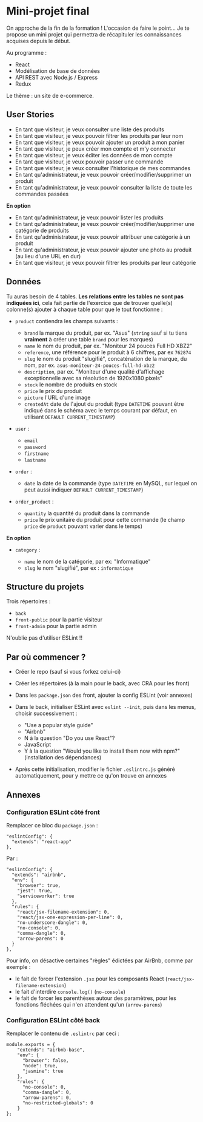 # Mini-projet final

On approche de la fin de la formation ! L'occasion de faire le point... Je te propose un mini projet qui permettra de récapituler les connaissances acquises depuis le début.

Au programme :
* React
* Modélisation de base de données
* API REST avec Node.js / Express
* Redux

Le thème : un site de e-commerce.

## User Stories

* En tant que visiteur, je veux consulter une liste des produits
* En tant que visiteur, je veux pouvoir filtrer les produits par leur nom
* En tant que visiteur, je veux pouvoir ajouter un produit à mon panier
* En tant que visiteur, je peux créer mon compte et m'y connecter
* En tant que visiteur, je veux éditer les données de mon compte
* En tant que visiteur, je veux pouvoir passer une commande
* En tant que visiteur, je veux consulter l'historique de mes commandes
* En tant qu'administrateur, je veux pouvoir créer/modifier/supprimer un produit
* En tant qu'administrateur, je veux pouvoir consulter la liste de toute les commandes passées

**En option**

* En tant qu'administrateur, je veux pouvoir lister les produits
* En tant qu'administrateur, je veux pouvoir créer/modifier/supprimer une catégorie de produits
* En tant qu'administrateur, je veux pouvoir attribuer une catégorie à un produit
* En tant qu'administrateur, je veux pouvoir ajouter une photo au produit (au lieu d'une URL en dur)
* En tant que visiteur, je veux pouvoir filtrer les produits par leur catégorie

## Données

Tu auras besoin de 4 tables. **Les relations entre les tables ne sont pas indiquées ici**, cela fait partie de l'exercice que de trouver quelle(s) colonne(s) ajouter à chaque table pour que le tout fonctionne :

* `product` contiendra les champs suivants :

    * `brand` la marque du produit, par ex. "Asus" (`string` sauf si tu tiens **vraiment** à créer une table `brand` pour les marques)
    * `name` le nom du produit, par ex. "Moniteur 24 pouces Full HD XBZ2"
    * `reference`, une référence pour le produit à 6 chiffres, par ex `762874`
    * `slug` le nom du produit "slugifié", concaténation de la marque, du nom, par ex. `asus-moniteur-24-pouces-full-hd-xbz2`
    * `description`, par ex. "Moniteur d'une qualité d'affichage exceptionnelle avec sa résolution de 1920x1080 pixels"
    * `stock` le nombre de produits en stock
    * `price` le prix du produit
    * `picture` l'URL d'une image
    * `createdAt` date de l'ajout du produit (type `DATETIME` pouvant être indiqué dans le schéma avec le temps courant par défaut, en utilisant `DEFAULT CURRENT_TIMESTAMP`)

* `user` :

    * `email`
    * `password`
    * `firstname`
    * `lastname`

* `order` :

    * `date` la date de la commande (type `DATETIME` en MySQL, sur lequel on peut aussi indiquer `DEFAULT CURRENT_TIMESTAMP`)

* `order_product` :

    * `quantity` la quantité du produit dans la commande
    * `price` le prix unitaire du produit pour cette commande (le champ `price` de `product` pouvant varier dans le temps)

**En option**

* `category` :

    * `name` le nom de la catégorie, par ex: "Informatique"
    * `slug` le nom "slugifié", par ex : `informatique`

## Structure du projets

Trois répertoires :

* `back`
* `front-public` pour la partie visiteur
* `front-admin` pour la partie admin

N'oublie pas d'utiliser ESLint !!

## Par où commencer ?

* Créer le repo (sauf si vous forkez celui-ci)
* Créer les répertoires (à la main pour le back, avec CRA pour les front)
* Dans les `package.json` des front, ajouter la config ESLint (voir annexes)
* Dans le back, initialiser ESLint avec `eslint --init`, puis dans les menus, choisir successivement :

    * "Use a popular style guide"
    * "Airbnb"
    * N à la question "Do you use React"?
    * JavaScript
    * Y à la question "Would you like to install them now with npm?" (installation des dépendances)
* Après cette initialisation, modifier le fichier `.eslintrc.js` généré automatiquement, pour y mettre ce qu'on trouve en annexes

## Annexes

### Configuration ESLint côté front

Remplacer ce bloc du `package.json` :

    "eslintConfig": {
      "extends": "react-app"
    },

Par :

    "eslintConfig": {
      "extends": "airbnb",
      "env": {
        "browser": true,
        "jest": true,
        "serviceworker": true
      },
      "rules": {
        "react/jsx-filename-extension": 0,
        "react/jsx-one-expression-per-line": 0,
        "no-underscore-dangle": 0,
        "no-console": 0,
        "comma-dangle": 0,
        "arrow-parens": 0
      }
    },

Pour info, on désactive certaines "règles" édictées par AirBnb, comme par exemple :

* le fait de forcer l'extension `.jsx` pour les composants React (`react/jsx-filename-extension`)
* le fait d'interdire `console.log()` (`no-console`)
* le fait de forcer les parenthèses autour des paramètres, pour les fonctions fléchées qui n'en attendent qu'un (`arrow-parens`)

### Configuration ESLint côté back

Remplacer le contenu de `.eslintrc` par ceci :

    module.exports = {
        "extends": "airbnb-base",
        "env": {
          "browser": false,
          "node": true,
          "jasmine": true
        },
        "rules": {
          "no-console": 0,
          "comma-dangle": 0,
          "arrow-parens": 0,
          "no-restricted-globals": 0
        }
    };
